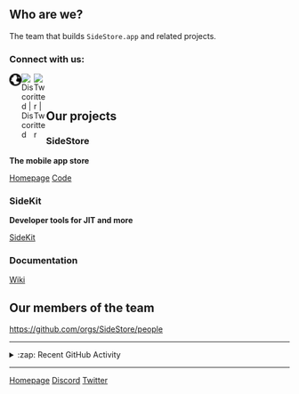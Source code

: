 <!-- 
Docs: How to use GitHub README and actions to auto-generate embedded content.
https://github.com/anuraghazra/github-readme-stats
https://www.youtube.com/watch?v=n6d4KHSKqGk
https://github.com/rahuldkjain/github-profile-readme-generator
 -->

## Who are we?

The team that builds `SideStore.app` and related projects.

### Connect with us:

<!--
[![Website](https://img.shields.io/website?label=sidestore.io&style=for-the-badge&url=https://sidestore.io)](https://sidestore.io)
[![Twitter Follow](https://img.shields.io/twitter/follow/sidestore_io?color=1DA1F2&logo=twitter&style=for-the-badge)](https://twitter.com/intent/follow?original_referer=https%3A%2F%2Fgithub.com%2Fsidestore&screen_name=sidestore)
[![GitHub Followers](https://img.shields.io/github/followers/sidestore?style=for-the-badge)]()
[![GitHub Sponsors](https://img.shields.io/github/sponsors/sidestore?style=for-the-badge
)]() 
-->

[<img align="left" alt="sidestore.io" width="22px" src="https://raw.githubusercontent.com/iconic/open-iconic/master/svg/globe.svg" />][website]
[<img align="left" alt="Discord | Discord" width="22px" src="https://cdn.jsdelivr.net/npm/simple-icons@v3/icons/discord.svg" />][discord]
[<img align="left" alt="Twitter | Twitter" width="22px" src="https://cdn.jsdelivr.net/npm/simple-icons@v3/icons/twitter.svg" />][twitter]

<br />
<br />

## Our projects

### SideStore

__The mobile app store__

[Homepage][website]
[Code][git.sidestore]

### SideKit

__Developer tools for JIT and more__

[SideKit][git.sidekit]

### Documentation

[Wiki][wiki]

## Our members of the team

https://github.com/orgs/SideStore/people

---

<details>
  <summary>:zap: Recent GitHub Activity</summary>

<!--START_SECTION:activity-->
1. 🗣 Commented on [#3](https://github.com/SideStore/StosVPN/issues/3) in [SideStore/StosVPN](https://github.com/SideStore/StosVPN)
2. 🗣 Commented on [#891](https://github.com/SideStore/SideStore/issues/891) in [SideStore/SideStore](https://github.com/SideStore/SideStore)
3. 🎉 Merged PR [#17](https://github.com/SideStore/anisette-servers/pull/17) in [SideStore/anisette-servers](https://github.com/SideStore/anisette-servers)
4. 💪 Opened PR [#17](https://github.com/SideStore/anisette-servers/pull/17) in [SideStore/anisette-servers](https://github.com/SideStore/anisette-servers)
5. 🗣 Commented on [#906](https://github.com/SideStore/SideStore/issues/906) in [SideStore/SideStore](https://github.com/SideStore/SideStore)
6. 🗣 Commented on [#933](https://github.com/SideStore/SideStore/issues/933) in [SideStore/SideStore](https://github.com/SideStore/SideStore)
7. ❗️ Opened issue [#933](https://github.com/SideStore/SideStore/issues/933) in [SideStore/SideStore](https://github.com/SideStore/SideStore)
8. 🗣 Commented on [#62](https://github.com/SideStore/SideStore-Docs/issues/62) in [SideStore/SideStore-Docs](https://github.com/SideStore/SideStore-Docs)
9. 💪 Opened PR [#62](https://github.com/SideStore/SideStore-Docs/pull/62) in [SideStore/SideStore-Docs](https://github.com/SideStore/SideStore-Docs)
10. 🗣 Commented on [#918](https://github.com/SideStore/SideStore/issues/918) in [SideStore/SideStore](https://github.com/SideStore/SideStore)
11. ❗️ Opened issue [#932](https://github.com/SideStore/SideStore/issues/932) in [SideStore/SideStore](https://github.com/SideStore/SideStore)
12. ❗️ Opened issue [#931](https://github.com/SideStore/SideStore/issues/931) in [SideStore/SideStore](https://github.com/SideStore/SideStore)
13. 🗣 Commented on [#929](https://github.com/SideStore/SideStore/issues/929) in [SideStore/SideStore](https://github.com/SideStore/SideStore)
14. 🗣 Commented on [#927](https://github.com/SideStore/SideStore/issues/927) in [SideStore/SideStore](https://github.com/SideStore/SideStore)
15. 🗣 Commented on [#924](https://github.com/SideStore/SideStore/issues/924) in [SideStore/SideStore](https://github.com/SideStore/SideStore)
16. ❗️ Opened issue [#930](https://github.com/SideStore/SideStore/issues/930) in [SideStore/SideStore](https://github.com/SideStore/SideStore)
17. 🗣 Commented on [#929](https://github.com/SideStore/SideStore/issues/929) in [SideStore/SideStore](https://github.com/SideStore/SideStore)
18. ❗️ Opened issue [#3](https://github.com/SideStore/StosVPN/issues/3) in [SideStore/StosVPN](https://github.com/SideStore/StosVPN)
19. 🗣 Commented on [#929](https://github.com/SideStore/SideStore/issues/929) in [SideStore/SideStore](https://github.com/SideStore/SideStore)
20. 🗣 Commented on [#929](https://github.com/SideStore/SideStore/issues/929) in [SideStore/SideStore](https://github.com/SideStore/SideStore)
<!--END_SECTION:activity-->

</details>

---

[Homepage][patreon] [Discord][discord] [Twitter][twitter]

<!--
- [Patreon][patreon]
- [OpenCollective][opencollective]
- [YouTube][youtube]
-->

[website]: https://sidestore.io
[wiki]: https://wiki.sidestore.io
[twitter]: https://twitter.com/sidestore_io
[discord]: https://discord.gg/sidestore-949183273383395328
[youtube]: https://youtube.com/TODO
[patreon]: https://www.patreon.com/SideStore
[opencollective]: https://opencollective.com/TODO
[git.sidestore]: https://github.com/SideStore/SideStore/
[git.sidekit]: https://github.com/SideStore/SideKit

